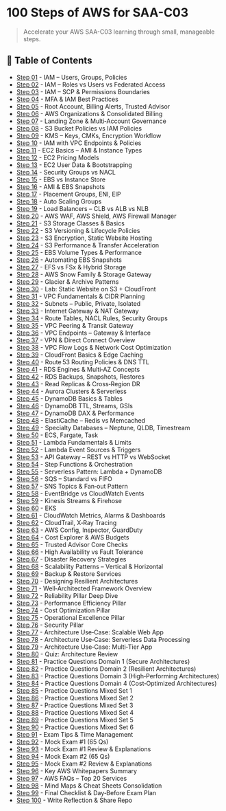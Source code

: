 # 100 Steps of AWS for SAA-C03

> Accelerate your AWS SAA-C03 learning through small, manageable steps.

## 📘 Table of Contents

- [Step 01](./docs/step-01) - IAM – Users, Groups, Policies
- [Step 02](./docs/step-02) - IAM – Roles vs Users vs Federated Access
- [Step 03](./docs/step-03) - IAM – SCP & Permissions Boundaries
- [Step 04](./docs/step-04) - MFA & IAM Best Practices
- [Step 05](./docs/step-05) - Root Account, Billing Alerts, Trusted Advisor
- [Step 06](./docs/step-06) - AWS Organizations & Consolidated Billing
- [Step 07](./docs/step-07) - Landing Zone & Multi‑Account Governance
- [Step 08](./docs/step-08) - S3 Bucket Policies vs IAM Policies
- [Step 09](./docs/step-09) - KMS – Keys, CMKs, Encryption Workflow
- [Step 10](./docs/step-10) - IAM with VPC Endpoints & Policies
- [Step 11](./docs/step-11) - EC2 Basics – AMI & Instance Types
- [Step 12](./docs/step-12) - EC2 Pricing Models
- [Step 13](./docs/step-13) - EC2 User Data & Bootstrapping
- [Step 14](./docs/step-14) - Security Groups vs NACL
- [Step 15](./docs/step-15) - EBS vs Instance Store
- [Step 16](./docs/step-16) - AMI & EBS Snapshots
- [Step 17](./docs/step-17) - Placement Groups, ENI, EIP
- [Step 18](./docs/step-18) - Auto Scaling Groups
- [Step 19](./docs/step-19) - Load Balancers – CLB vs ALB vs NLB
- [Step 20](./docs/step-20) - AWS WAF, AWS Shield, AWS Firewall Manager
- [Step 21](./docs/step-21) - S3 Storage Classes & Basics
- [Step 22](./docs/step-22) - S3 Versioning & Lifecycle Policies
- [Step 23](./docs/step-23) - S3 Encryption, Static Website Hosting
- [Step 24](./docs/step-24) - S3 Performance & Transfer Acceleration
- [Step 25](./docs/step-25) - EBS Volume Types & Performance
- [Step 26](./docs/step-26) - Automating EBS Snapshots
- [Step 27](./docs/step-27) - EFS vs FSx & Hybrid Storage
- [Step 28](./docs/step-28) - AWS Snow Family & Storage Gateway
- [Step 29](./docs/step-29) - Glacier & Archive Patterns
- [Step 30](./docs/step-30) - Lab: Static Website on S3 + CloudFront
- [Step 31](./docs/step-31) - VPC Fundamentals & CIDR Planning
- [Step 32](./docs/step-32) - Subnets – Public, Private, Isolated
- [Step 33](./docs/step-33) - Internet Gateway & NAT Gateway
- [Step 34](./docs/step-34) - Route Tables, NACL Rules, Security Groups
- [Step 35](./docs/step-35) - VPC Peering & Transit Gateway
- [Step 36](./docs/step-36) - VPC Endpoints – Gateway & Interface
- [Step 37](./docs/step-37) - VPN & Direct Connect Overview
- [Step 38](./docs/step-38) - VPC Flow Logs & Network Cost Optimization
- [Step 39](./docs/step-39) - CloudFront Basics & Edge Caching
- [Step 40](./docs/step-40) - Route 53 Routing Policies & DNS TTL
- [Step 41](./docs/step-41) - RDS Engines & Multi‑AZ Concepts
- [Step 42](./docs/step-42) - RDS Backups, Snapshots, Restores
- [Step 43](./docs/step-43) - Read Replicas & Cross‑Region DR
- [Step 44](./docs/step-44) - Aurora Clusters & Serverless
- [Step 45](./docs/step-45) - DynamoDB Basics & Tables
- [Step 46](./docs/step-46) - DynamoDB TTL, Streams, GSIs
- [Step 47](./docs/step-47) - DynamoDB DAX & Performance
- [Step 48](./docs/step-48) - ElastiCache – Redis vs Memcached
- [Step 49](./docs/step-49) - Specialty Databases – Neptune, QLDB, Timestream
- [Step 50](./docs/step-50) - ECS, Fargate, Task
- [Step 51](./docs/step-51) - Lambda Fundamentals & Limits
- [Step 52](./docs/step-52) - Lambda Event Sources & Triggers
- [Step 53](./docs/step-53) - API Gateway – REST vs HTTP vs WebSocket
- [Step 54](./docs/step-54) - Step Functions & Orchestration
- [Step 55](./docs/step-55) - Serverless Pattern: Lambda + DynamoDB
- [Step 56](./docs/step-56) - SQS – Standard vs FIFO
- [Step 57](./docs/step-57) - SNS Topics & Fan‑out Pattern
- [Step 58](./docs/step-58) - EventBridge vs CloudWatch Events
- [Step 59](./docs/step-59) - Kinesis Streams & Firehose
- [Step 60](./docs/step-60) - EKS
- [Step 61](./docs/step-61) - CloudWatch Metrics, Alarms & Dashboards
- [Step 62](./docs/step-62) - CloudTrail, X‑Ray Tracing
- [Step 63](./docs/step-63) - AWS Config, Inspector, GuardDuty
- [Step 64](./docs/step-64) - Cost Explorer & AWS Budgets
- [Step 65](./docs/step-65) - Trusted Advisor Core Checks
- [Step 66](./docs/step-66) - High Availability vs Fault Tolerance
- [Step 67](./docs/step-67) - Disaster Recovery Strategies
- [Step 68](./docs/step-68) - Scalability Patterns – Vertical & Horizontal
- [Step 69](./docs/step-69) - Backup & Restore Services
- [Step 70](./docs/step-70) - Designing Resilient Architectures
- [Step 71](./docs/step-71) - Well‑Architected Framework Overview
- [Step 72](./docs/step-72) - Reliability Pillar Deep Dive
- [Step 73](./docs/step-73) - Performance Efficiency Pillar
- [Step 74](./docs/step-74) - Cost Optimization Pillar
- [Step 75](./docs/step-75) - Operational Excellence Pillar
- [Step 76](./docs/step-76) - Security Pillar
- [Step 77](./docs/step-77) - Architecture Use‑Case: Scalable Web App
- [Step 78](./docs/step-78) - Architecture Use‑Case: Serverless Data Processing
- [Step 79](./docs/step-79) - Architecture Use‑Case: Multi‑Tier App
- [Step 80](./docs/step-80) - Quiz: Architecture Review
- [Step 81](./docs/step-81) - Practice Questions Domain 1 (Secure Architectures)
- [Step 82](./docs/step-82) - Practice Questions Domain 2 (Resilient Architectures)
- [Step 83](./docs/step-83) - Practice Questions Domain 3 (High‑Performing Architectures)
- [Step 84](./docs/step-84) - Practice Questions Domain 4 (Cost‑Optimized Architectures)
- [Step 85](./docs/step-85) - Practice Questions Mixed Set 1
- [Step 86](./docs/step-86) - Practice Questions Mixed Set 2
- [Step 87](./docs/step-87) - Practice Questions Mixed Set 3
- [Step 88](./docs/step-88) - Practice Questions Mixed Set 4
- [Step 89](./docs/step-89) - Practice Questions Mixed Set 5
- [Step 90](./docs/step-90) - Practice Questions Mixed Set 6
- [Step 91](./docs/step-91) - Exam Tips & Time Management
- [Step 92](./docs/step-92) - Mock Exam #1 (65 Qs)
- [Step 93](./docs/step-93) - Mock Exam #1 Review & Explanations
- [Step 94](./docs/step-94) - Mock Exam #2 (65 Qs)
- [Step 95](./docs/step-95) - Mock Exam #2 Review & Explanations
- [Step 96](./docs/step-96) - Key AWS Whitepapers Summary
- [Step 97](./docs/step-97) - AWS FAQs – Top 20 Services
- [Step 98](./docs/step-98) - Mind Maps & Cheat Sheets Consolidation
- [Step 99](./docs/step-99) - Final Checklist & Day‑Before Exam Plan
- [Step 100](./docs/step-100) - Write Reflection & Share Repo
